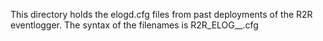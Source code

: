 This directory holds the elogd.cfg files from past deployments of the
R2R eventlogger. The syntax of the filenames is
R2R_ELOG_<cruise-id>_<date>.cfg
